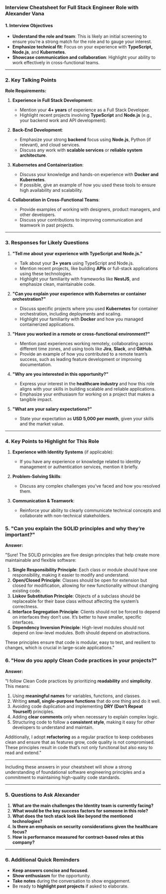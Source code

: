 ### **Interview Cheatsheet for Full Stack Engineer Role with Alexander Vana**

#### **1. Interview Objectives**

- **Understand the role and team**: This is likely an initial screening to ensure you’re a strong match for the role and to gauge your interest.
- **Emphasize technical fit**: Focus on your experience with **TypeScript, Node.js**, and **Kubernetes**.
- **Showcase communication and collaboration**: Highlight your ability to work effectively in cross-functional teams.

---

### **2. Key Talking Points**

**Role Requirements:**

1. **Experience in Full Stack Development**:

   - Mention your **4+ years** of experience as a Full Stack Developer.
   - Highlight recent projects involving **TypeScript** and **Node.js** (e.g., your backend work and API development).

2. **Back-End Development**:

   - Emphasize your strong **backend** focus using **Node.js**, Python (if relevant), and cloud services.
   - Discuss any work with **scalable services** or **reliable system architecture**.

3. **Kubernetes and Containerization**:

   - Discuss your knowledge and hands-on experience with **Docker and Kubernetes**.
   - If possible, give an example of how you used these tools to ensure high availability and scalability.

4. **Collaboration in Cross-Functional Teams**:
   - Provide examples of working with designers, product managers, and other developers.
   - Discuss your contributions to improving communication and teamwork in past projects.

---

### **3. Responses for Likely Questions**

1. **"Tell me about your experience with TypeScript and Node.js."**

   - Talk about your **3+ years** using TypeScript and Node.js.
   - Mention recent projects, like building **APIs** or full-stack applications using these technologies.
   - Highlight your familiarity with frameworks like **NestJS**, and emphasize clean, maintainable code.

2. **"Can you explain your experience with Kubernetes or container orchestration?"**

   - Discuss specific projects where you used **Kubernetes** for container orchestration, including deployments and scaling.
   - Highlight your familiarity with **Docker** and how you managed containerized applications.

3. **"Have you worked in a remote or cross-functional environment?"**

   - Mention past experiences working remotely, collaborating across different time zones, and using tools like **Jira**, **Slack**, and **GitHub**.
   - Provide an example of how you contributed to a remote team’s success, such as leading feature development or improving documentation.

4. **"Why are you interested in this opportunity?"**

   - Express your interest in the **healthcare industry** and how this role aligns with your skills in building scalable and reliable applications.
   - Emphasize your enthusiasm for working on a project that makes a tangible impact.

5. **"What are your salary expectations?"**
   - State your expectation as **USD 5,000 per month**, given your skills and the market value.

---

### **4. Key Points to Highlight for This Role**

1. **Experience with Identity Systems** (if applicable):

   - If you have any experience or knowledge related to identity management or authentication services, mention it briefly.

2. **Problem-Solving Skills**:

   - Discuss any complex challenges you’ve faced and how you resolved them.

3. **Communication & Teamwork**:
   - Reinforce your ability to clearly communicate technical concepts and collaborate with non-technical stakeholders.

### **5. "Can you explain the SOLID principles and why they’re important?"**

**Answer:**

"Sure! The SOLID principles are five design principles that help create more maintainable and flexible software:

1. **Single Responsibility Principle**: Each class or module should have one responsibility, making it easier to modify and understand.
2. **Open/Closed Principle**: Classes should be open for extension but closed for modification, allowing for new functionality without changing existing code.
3. **Liskov Substitution Principle**: Objects of a subclass should be replaceable for their base class without affecting the system’s correctness.
4. **Interface Segregation Principle**: Clients should not be forced to depend on interfaces they don’t use. It’s better to have smaller, specific interfaces.
5. **Dependency Inversion Principle**: High-level modules should not depend on low-level modules. Both should depend on abstractions.

These principles ensure that code is modular, easy to test, and resilient to changes, which is crucial in large-scale applications."

### **6. "How do you apply Clean Code practices in your projects?"**

**Answer:**

"I follow Clean Code practices by prioritizing **readability** and **simplicity**. This means:

1. Using **meaningful names** for variables, functions, and classes.
2. Writing **small, single-purpose functions** that do one thing and do it well.
3. Avoiding code duplication and implementing **DRY (Don’t Repeat Yourself)** principles.
4. Adding **clear comments** only when necessary to explain complex logic.
5. Structuring code to follow a **consistent style**, making it easy for other developers to understand and maintain.

Additionally, I adopt **refactoring** as a regular practice to keep codebases clean and ensure that as features grow, code quality is not compromised. These principles result in code that’s not only functional but also easy to read and extend."

---

Including these answers in your cheatsheet will show a strong understanding of foundational software engineering principles and a commitment to maintaining high-quality code standards.

---

### **5. Questions to Ask Alexander**

1. **What are the main challenges the Identity team is currently facing?**
2. **What would be the key success factors for someone in this role?**
3. **What does the tech stack look like beyond the mentioned technologies?**
4. **Is there an emphasis on security considerations given the healthcare focus?**
5. **How is performance measured for contract-based roles at this company?**

---

### **6. Additional Quick Reminders**

- **Keep answers concise and focused**.
- **Show enthusiasm** for the opportunity.
- **Take notes** during the conversation to show engagement.
- Be ready to **highlight past projects** if asked to elaborate.
